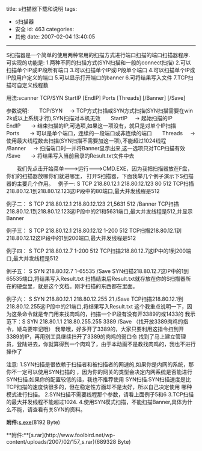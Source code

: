 title: s扫描器下载和说明
tags:
  - s扫描器
  - 安全
id: 463
categories:
  - 其他
date: 2007-02-04 13:40:05
---

S扫描器是一个简单的使用两种常用的扫描方式进行端口扫描的端口扫描器程序.
可实现的功能是:
1.两种不同的扫描方式(SYN扫描和一般的connect扫描)
2.可以扫描单个IP或IP段所有端口
3.可以扫描单个IP或IP段单个端口
4.可以扫描单个IP或IP段用户定义的端口
5.可以显示打开端口的banner
6.可将结果写入文件
7.TCP扫描可自定义线程数</p>

用法:scanner TCP/SYN StartIP [EndIP] Ports [Threads] [/Banner] [/Save]

参数说明:
&nbsp;&nbsp;&nbsp;&nbsp;&nbsp; TCP/SYN&nbsp;&nbsp;&nbsp;&nbsp; -&gt; TCP方式扫描或SYN方式扫描(SYN扫描需要在win 2k或以上系统才行),SYN扫描对本机无效
&nbsp;&nbsp;&nbsp;&nbsp;&nbsp; StartIP&nbsp;&nbsp;&nbsp;&nbsp; -&gt; 起始扫描的IP
&nbsp;&nbsp;&nbsp;&nbsp;&nbsp; EndIP&nbsp;&nbsp;&nbsp;&nbsp;&nbsp;&nbsp; -&gt; 结束扫描的IP,可选项,如果这一项没有，就只是对单个IP扫描
&nbsp;&nbsp;&nbsp;&nbsp;&nbsp; Ports&nbsp;&nbsp;&nbsp;&nbsp;&nbsp;&nbsp; -&gt; 可以是单个端口，连续的一段端口或非连续的端口
&nbsp;&nbsp;&nbsp;&nbsp;&nbsp; Threads&nbsp;&nbsp;&nbsp;&nbsp; -&gt; 使用最大线程数去扫描(SYN扫描不需要加这一项),不能超过1024线程
&nbsp;&nbsp;&nbsp;&nbsp;&nbsp; /Banner&nbsp;&nbsp;&nbsp;&nbsp; -&gt; 扫描端口时一并将Banner显示出来,这一选项只对TCP扫描有效
&nbsp;&nbsp;&nbsp;&nbsp;&nbsp; /Save&nbsp;&nbsp;&nbsp;&nbsp;&nbsp;&nbsp; -&gt; 将结果写入当前目录的Result.txt文件中去

&nbsp;&nbsp;&nbsp; 
&nbsp;&nbsp; 我们先点击开始菜单---&gt;运行---&gt;CMD.EXE，因为我把扫描器放在F盘，你们的扫描器放哪你们就进哪里，
打开S扫描器，下面我举几个例子演示下S扫描器的主要几个作用。
&nbsp;
例子一:
S TCP 218.80.12.1 218.80.12.123 80 512
TCP扫描218.80.12.1到218.80.12.123这IP段中的80端口,最大并发线程是512

例子二：
S TCP 218.80.12.1 218.80.12.123 21,5631 512 /Banner
TCP扫描218.80.12.1到218.80.12.123这IP段中的21和5631端口,最大并发线程是512,并显示Banner

例子三：
S TCP 218.80.12.1 218.80.12.12 1-200 512
TCP扫描218.80.12.1到218.80.12.12这IP段中的1到200端口,最大并发线程是512

例子四：
S TCP 218.80.12.7 1-200 512
TCP扫描218.80.12.7这IP中的1到200端口,最大并发线程是512

例子五：
S SYN 218.80.12.7 1-65535 /Save
SYN扫描218.80.12.7这IP中的1到65535端口,将结果写入Result.txt
扫描结束后Result.txt就存放在你的S扫描器所在的硬盘里，就是这个文档。刚才扫描的东西都在里面。

例子六：
S SYN 218.80.12.1 218.80.12.255 21 /Save
TCP扫描218.80.12.1到218.80.12.255这IP段中的21端口,将结果写入Result.txt 
这个我重点说明一下，因为这条命令就是专门用来找肉鸡的，扫描一个IP段有没有开3389的或1433的
我示范下：S SYN 218.80.1.1 218.80.255.255 3389 /Save （找开放3389肉鸡的指令，矮鸟要牢记哦）
我晕哦，好多开了3389的，大家只要利用这指令扫到开3389的IP，再用别工具继续扫开了3389的肉鸡的弱口令
找到了马上建立管理员，登陆进去，你就算得到一个肉鸡了，由于本动画不是教找肉鸡的，我也不进行操作了

注意:
1.SYN扫描是很依赖于扫描者和被扫描者的网速的,如果你是内网的系统，那你不一定可以使用SYN扫描的
，因为你的网关的类型会决定内网系统是否能进行SYN扫描.如果你的配置较低的话，我也不推荐使用
SYN扫描.SYN扫描速度是比TCP扫描的速度快很多的，但在稳定性方面却不是太好，所以自己决定使用
哪种模式进行扫描。
2.SYN扫描不需要线程那个参数，请看上面例子5和6
3.TCP扫描的最大并发线程不能超过1024.
4.使用SYN模式扫描，不能扫描Banner,具体为什么不能，请查看有关SYN的资料。

**附件:**[s.exe](//blog.foolbird.net/wp-content/uploads/2007/02/156_s.exe)(8192 Byte)

<p>**附件:**[s.rar](http://www.foolbird.net/wp-content/uploads/2007/02/157_s.rar)(689328 Byte)</p
